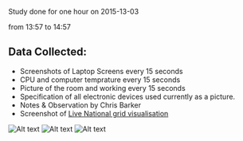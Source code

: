 Study done for one hour on 2015-13-03 

from 13:57 to 14:57

## Data Collected:

* Screenshots of Laptop Screens every 15 seconds
* CPU and computer temprature every 15 seconds
* Picture of the room and working every 15 seconds
* Specification of all electronic devices used currently as a picture.
* Notes & Observation by Chris Barker
* Screenshot of [Live National grid visualisation](http://nationalgrid.stephenmorley.org/)


![Alt text](data/img/1-thumb.jpg)
![Alt text](data/img/2-thumb.jpg)
![Alt text](data/img/5-thumb.jpg)

